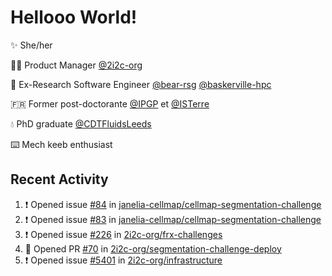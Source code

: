 # Hellooo World!

✨ She/her

👩‍💻 Product Manager [@2i2c-org](https://2i2c.org/)

🐻 Ex-Research Software Engineer [@bear-rsg](https://github.com/bear-rsg) [@baskerville-hpc](https://github.com/baskerville-hpc) 

🇫🇷 Former post-doctorante [@IPGP](https://github.com/IPGP) et [@ISTerre](https://www.isterre.fr/) 

💧 PhD graduate [@CDTFluidsLeeds](https://fluid-dynamics.leeds.ac.uk/) 

⌨️ Mech keeb enthusiast 

## Recent Activity 

<!--START_SECTION:activity-->
1. ❗ Opened issue [#84](https://github.com/janelia-cellmap/cellmap-segmentation-challenge/issues/84) in [janelia-cellmap/cellmap-segmentation-challenge](https://github.com/janelia-cellmap/cellmap-segmentation-challenge)
2. ❗ Opened issue [#83](https://github.com/janelia-cellmap/cellmap-segmentation-challenge/issues/83) in [janelia-cellmap/cellmap-segmentation-challenge](https://github.com/janelia-cellmap/cellmap-segmentation-challenge)
3. ❗ Opened issue [#226](https://github.com/2i2c-org/frx-challenges/issues/226) in [2i2c-org/frx-challenges](https://github.com/2i2c-org/frx-challenges)
4. 💪 Opened PR [#70](https://github.com/2i2c-org/segmentation-challenge-deploy/pull/70) in [2i2c-org/segmentation-challenge-deploy](https://github.com/2i2c-org/segmentation-challenge-deploy)
5. ❗ Opened issue [#5401](https://github.com/2i2c-org/infrastructure/issues/5401) in [2i2c-org/infrastructure](https://github.com/2i2c-org/infrastructure)
<!--END_SECTION:activity-->
